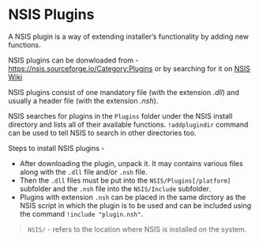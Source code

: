 # NSIS Plugins
A NSIS plugin is a way of extending installer’s functionality by adding new functions.

NSIS plugins can be donwloaded from - https://nsis.sourceforge.io/Category:Plugins or by searching for it on [NSIS Wiki](https://nsis.sourceforge.io/Main_Page)

NSIS plugins consist of one mandatory file (with the extension *.dll*) and usually a header file (with the extension *.nsh*).

NSIS  searches  for  plugins  in  the `Plugins` folder  under  the  NSIS  install  directory and lists all of their available functions. `!addplugindir` command can be used to tell NSIS to search in other directories too.

Steps to install NSIS plugins -
* After downloading the plugin, unpack it. It may contains various files along with the `.dll` file and/or `.nsh` file.
* Then  the  `.dll`  files  must  be  put  into  the  `NSIS/Plugins[/platform]` subfolder and the `.nsh` file into the `NSIS/Include` subfolder.
* Plugins with extension `.nsh` can be placed in the same dirctory as the NSIS script in which the plugin is to be used and can be included using the command `!include "plugin.nsh"`.

> `NSIS/` - refers to the location where NSIS is installed on the system.
